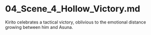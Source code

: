 # 04_Scene_4_Hollow_Victory.md
Kirito celebrates a tactical victory, oblivious to the emotional distance growing between him and Asuna.

